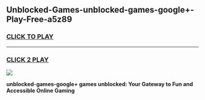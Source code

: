 
## Unblocked-Games-unblocked-games-google+-Play-Free-a5z89
<h3>
<a href="https://premium76.site?title=unblocked-games-google+&ref=23A">CLICK TO PLAY</a></h3>
<hr>

<h3>
<a href="https://premium76.site?title=unblocked-games-google+&ref=23A">CLICK 2 PLAY</a>
  
</h3>

<a href="https://premium76.site?title=unblocked-games-google+&ref=23A"><img src="https://clearcache.store/games.png"></a>


**unblocked-games-google+ games unblocked: Your Gateway to Fun and Accessible Online Gaming**
